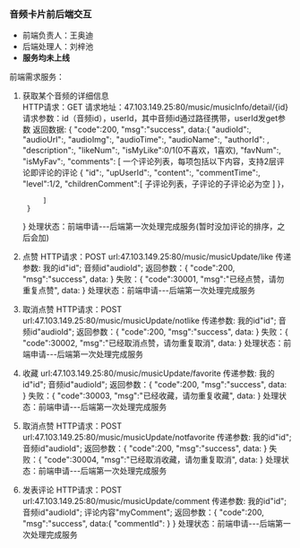 ### 音频卡片前后端交互
- 前端负责人：王奥迪
- 后端处理人：刘梓池
- **服务均未上线**

前端需求服务：
1. 获取某个音频的详细信息   
HTTP请求：GET 
请求地址：47.103.149.25:80/music/musicInfo/detail/{id}
请求参数：id（音频id），userId，其中音频id通过路径携带，userId发get参数
返回数据: {
    "code":200,
    "msg":"success",
    data:{
        "audioId":,
        "audioUrl":,
        "audioImg":,
        "audioTime":,
        "audioName":,
        "authorId": ,
        "description":,
        "likeNum":,
        "isMyLike":0/1(0不喜欢，1喜欢),
        "favNum":,
        "isMyFav":,
         "comments": [
            一个评论列表，每项包括以下内容，支持2层评论即评论的评论
                {
                    "id":,
                    "upUserId":,
                    "content":,
                    "commentTime":,
                    "level":1/2,
                    "childrenComment":[
                        子评论列表，子评论的子评论必为空
                    ]
                }，

            ]
        }
    }
处理状态：前端申请---后端第一次处理完成服务(暂时没加评论的排序，之后会加)

2. 点赞
HTTP请求：POST
url:47.103.149.25:80/music/musicUpdate/like
传递参数: 我的id"id"; 音频id"audioId"; 
返回参数：{
    "code":200,
    "msg":"success",
    data:
    }
    失败：{
    "code":30001,
    "msg":"已经点赞，请勿重复点赞",
    data:
    }
处理状态：前端申请---后端第一次处理完成服务

3. 取消点赞
HTTP请求：POST
url:47.103.149.25:80/music/musicUpdate/notlike
传递参数: 我的id"id"; 音频id"audioId"; 
返回参数：{
    "code":200,
    "msg":"success",
    data:
    }
    失败：{
    "code":30002,
    "msg":"已经取消点赞，请勿重复取消",
    data:
    }
处理状态：前端申请---后端第一次处理完成服务

4. 收藏
url:47.103.149.25:80/music/musicUpdate/favorite
传递参数: 我的id"id"; 音频id"audioId"; 
返回参数：{
    "code":200,
    "msg":"success",
    data:
    }
    失败：{
    "code":30003,
    "msg":"已经收藏，请勿重复收藏",
    data:
    }
处理状态：前端申请---后端第一次处理完成服务

5. 取消点赞
HTTP请求：POST
url:47.103.149.25:80/music/musicUpdate/notfavorite
传递参数: 我的id"id"; 音频id"audioId"; 
返回参数：{
    "code":200,
    "msg":"success",
    data:
    }
    失败：{
    "code":30004,
    "msg":"已经取消收藏，请勿重复取消",
    data:
    }
处理状态：前端申请---后端第一次处理完成服务

6. 发表评论
HTTP请求：POST
url:47.103.149.25:80/music/musicUpdate/comment
传递参数: 我的id"id"; 音频id"audioId"; 评论内容"myComment"; 
返回参数：{
    "code":200,
    "msg":"success",
    data:{
        "commentId":
        }
    }
处理状态：前端申请---后端第一次处理完成服务
